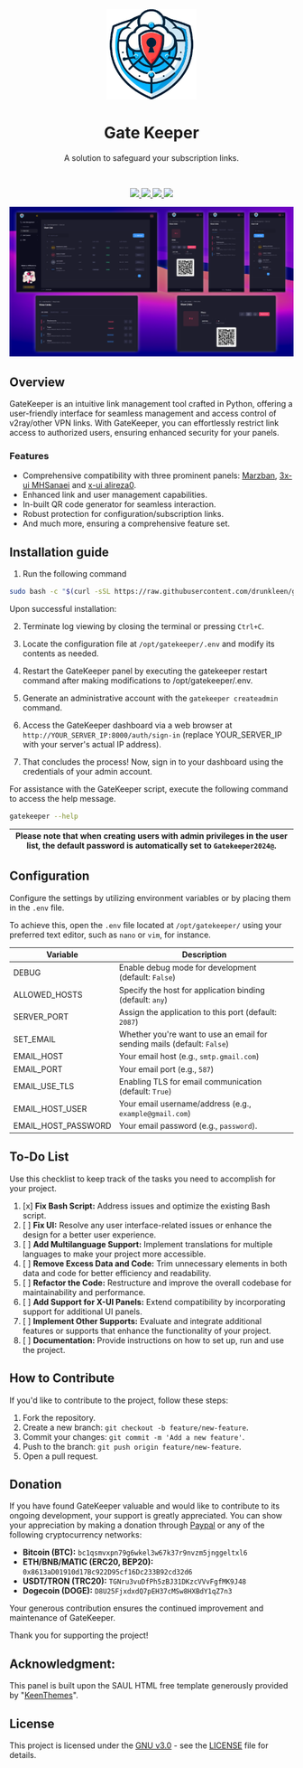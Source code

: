 <p align="center">
  <a href="https://github.com/drunkleen/gatekeeper/" target="_blank" rel="noopener noreferrer">
    <picture>
      <img width="160" height="160" src="./static/panel/media/logos/Logo.png">
    </picture>
  </a>
</p>

<h1 align="center">Gate Keeper</h1>

<p align="center">
    A solution to safeguard your subscription links.
</p>

<br/>
<p align="center">
    <a href="https://github.com/drunkleen/gatekeeper/blob/master/LICENSE">
        <img src="https://img.shields.io/github/license/drunkleen/gatekeeper?style=flat-square" />
    </a>
    <a href="https://www.youtube.com/@drunkleen/" target="_blank">
        <img src="https://img.shields.io/badge/youtube-channel-crimson?style=flat-square&logo=youtube" />
    </a>
    <a href="https://twitter.com/DrunkLeen">
        <img src="https://img.shields.io/badge/twitter-page-blue?style=flat-square&logo=x" />
    </a>
    <a href="#">
        <img src="https://img.shields.io/github/stars/drunkleen/gatekeeper?style=social" />
    </a>
</p>

<p align="center">
  <a href="https://github.com/drunkleen/gatekeeper/" target="_blank" rel="noopener noreferrer" >
    <img src="./static/panel/media/logos/showcase.png" alt="Showcase screenshots" width="600" height="auto">
  </a>
</p>

## Overview

GateKeeper is an intuitive link management tool crafted in Python, offering a user-friendly interface for seamless
management and access control of v2ray/other VPN links. With GateKeeper, you can effortlessly restrict link access to
authorized users, ensuring enhanced security for your panels.

### Features

- Comprehensive compatibility with three prominent
  panels: [Marzban](https://github.com/Gozargah/Marzban), [3x-ui MHSanaei](https://github.com/MHSanaei/3x-ui)
  and [x-ui alireza0](https://github.com/alireza0/x-ui).
- Enhanced link and user management capabilities.
- In-built QR code generator for seamless interaction.
- Robust protection for configuration/subscription links.
- And much more, ensuring a comprehensive feature set.

## Installation guide

1. Run the following command

```bash
sudo bash -c "$(curl -sSL https://raw.githubusercontent.com/drunkleen/gatekeeper/master/install_script.sh)" @ install
```

Upon successful installation:

2. Terminate log viewing by closing the terminal or pressing `Ctrl+C`.

3. Locate the configuration file at `/opt/gatekeeper/.env` and modify its contents as needed.

4. Restart the GateKeeper panel by executing the gatekeeper restart command after making modifications to
/opt/gatekeeper/.env.

5. Generate an administrative account with the ```gatekeeper createadmin``` command.

6. Access the GateKeeper dashboard via a web browser at `http://YOUR_SERVER_IP:8000/auth/sign-in` (replace
YOUR_SERVER_IP with your server's actual IP address).

7. That concludes the process! Now, sign in to your dashboard using the credentials of your admin account.

For assistance with the GateKeeper script, execute the following command to access the help message.

```bash
gatekeeper --help
```

| **Please note that when creating users with admin privileges in the user list, the default password is automatically set to `Gatekeeper2024@`.** |
|--------------------------------------------------------------------------------------------------------------------------------------------------|

## Configuration

Configure the settings by utilizing environment variables or by placing them in the `.env` file.

To achieve this, open the `.env` file located at `/opt/gatekeeper/` using your preferred text editor, such as `nano`
or `vim`, for instance.

| Variable            | Description                                                              |
|---------------------|--------------------------------------------------------------------------|
| DEBUG               | Enable debug mode for development (default: `False`)                     |
| ALLOWED_HOSTS       | Specify the host for application binding (default: `any`)                |
| SERVER_PORT         | Assign the application to this port (default: `2087`)                    |
| SET_EMAIL           | Whether you're want to use an email for sending mails (default: `False`) |
| EMAIL_HOST          | Your email host (e.g., `smtp.gmail.com`)                                 |
| EMAIL_PORT          | Your email port (e.g., `587`)                                            |
| EMAIL_USE_TLS       | Enabling TLS for email communication (default: `True`)                   |
| EMAIL_HOST_USER     | Your email username/address (e.g., `example@gmail.com`)                  |
| EMAIL_HOST_PASSWORD | Your email password (e.g., `password`).                                  |

## To-Do List

Use this checklist to keep track of the tasks you need to accomplish for your project.

1. [x] **Fix Bash Script:** Address issues and optimize the existing Bash script.
2. [ ] **Fix UI:** Resolve any user interface-related issues or enhance the design for a better user experience.
3. [ ] **Add Multilanguage Support:** Implement translations for multiple languages to make your project more accessible.
4. [ ] **Remove Excess Data and Code:** Trim unnecessary elements in both data and code for better efficiency and
  readability.
5. [ ] **Refactor the Code:** Restructure and improve the overall codebase for maintainability and performance.
6. [ ] **Add Support for X-UI Panels:** Extend compatibility by incorporating support for additional UI panels.
7. [ ] **Implement Other Supports:** Evaluate and integrate additional features or supports that enhance the
  functionality of your project.
8. [ ] **Documentation:** Provide instructions on how to set up, run and use the project.

## How to Contribute

If you'd like to contribute to the project, follow these steps:

1. Fork the repository.
2. Create a new branch: `git checkout -b feature/new-feature`.
3. Commit your changes: `git commit -m 'Add a new feature'`.
4. Push to the branch: `git push origin feature/new-feature`.
5. Open a pull request.

## Donation

If you have found GateKeeper valuable and would like to contribute to its ongoing development, your support is greatly appreciated. You can show your appreciation by making a donation through [Paypal](https://www.paypal.com/paypalme/RDarvishifar) or any of the following cryptocurrency networks:

- **Bitcoin (BTC):** `bc1qsmvxpn79g6wkel3w67k37r9nvzm5jnggeltxl6`
- **ETH/BNB/MATIC (ERC20, BEP20):** `0x8613aD01910d17Bc922D95cf16Dc233B92cd32d6`
- **USDT/TRON (TRC20):** `TGNru3vuDfPh5zBJ31DKzcVVvFgfMK9J48`
- **Dogecoin (DOGE):** `D8U25FjxdxdQ7pEH37cMSw8HXBdY1qZ7n3`

Your generous contribution ensures the continued improvement and maintenance of GateKeeper.

Thank you for supporting the project!


## Acknowledgment:

This panel is built upon the SAUL HTML free template generously provided by "[KeenThemes](https://keenthemes.com/)".

## License

This project is licensed under the [GNU v3.0](./LICENSE) - see the [LICENSE](./LICENSE) file for details.

